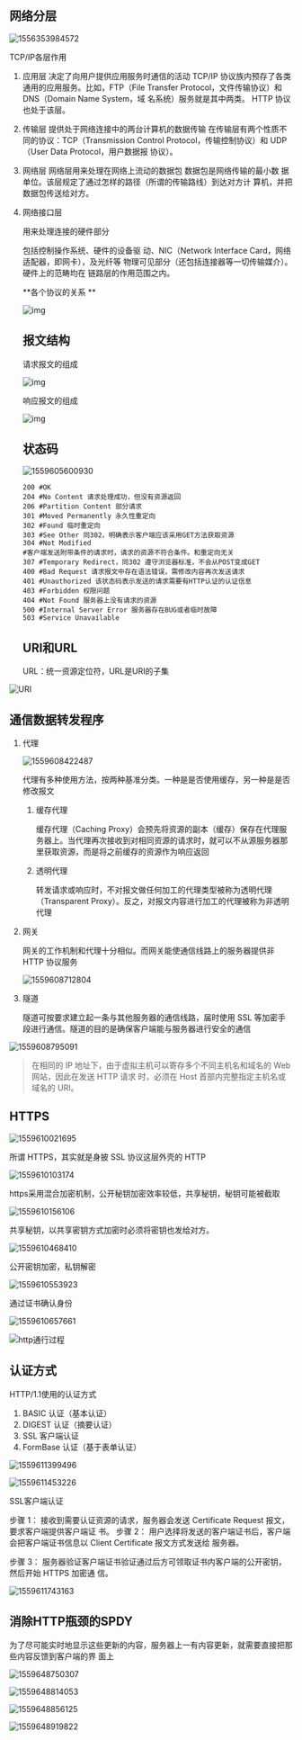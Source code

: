 ##  网络分层

![1556353984572](.\image\网络分层.png)

TCP/IP各层作用

1. 应用层
   决定了向用户提供应用服务时通信的活动
   TCP/IP 协议族内预存了各类通用的应用服务。比如，FTP（File Transfer Protocol，文件传输协议）和 DNS（Domain Name System，域 名系统）服务就是其中两类。
   HTTP 协议也处于该层。

2. 传输层
   提供处于网络连接中的两台计算机的数据传输
   在传输层有两个性质不同的协议：TCP（Transmission Control Protocol，传输控制协议）和 UDP（User Data Protocol，用户数据报 协议）。

3. 网络层
   网络层用来处理在网络上流动的数据包
   数据包是网络传输的最小数 据单位。该层规定了通过怎样的路径（所谓的传输路线）到达对方计 算机，并把数据包传送给对方。

4. 网络接口层

   用来处理连接的硬件部分

   包括控制操作系统、硬件的设备驱 动、NIC（Network Interface Card，网络适配器，即网卡），及光纤等 物理可见部分（还包括连接器等一切传输媒介）。硬件上的范畴均在 链路层的作用范围之内。

   **各个协议的关系 **

   ![img](image\协议之间的关系.jpg)

   ## 报文结构

   请求报文的组成

   ![img](image\请求报文.jpg)

   响应报文的组成

   ![img](image\响应报文.jpg)

   ## 状态码

   ![1559605600930](image\状态码.png)

   ```
   200 #OK
   204 #No Content 请求处理成功，但没有资源返回
   206 #Partition Content 部分请求
   301 #Moved Permanently 永久性重定向
   302 #Found 临时重定向
   303 #See Other 同302，明确表示客户端应该采用GET方法获取资源
   304 #Not Modified
   #客户端发送附带条件的请求时，请求的资源不符合条件。和重定向无关
   307 #Temporary Redirect，同302 遵守浏览器标准，不会从POST变成GET
   400 #Bad Request 请求报文中存在语法错误，需修改内容再次发送请求
   401 #Unauthorized 该状态码表示发送的请求需要有HTTP认证的认证信息
   403 #Forbidden 权限问题
   404 #Not Found 服务器上没有请求的资源
   500 #Internal Server Error 服务器存在BUG或者临时故障
   503 #Service Unavailable
   ```

   

   ## URI和URL

   URL：统一资源定位符，URL是URI的子集

![URI](image\uri.jpg)

## 通信数据转发程序

1. 代理

   ![1559608422487](image\代理服务器.png)

   代理有多种使用方法，按两种基准分类。一种是是否使用缓存，另一种是是否修改报文

   1. 缓存代理

      缓存代理（Caching Proxy）会预先将资源的副本（缓存）保存在代理服务器上。当代理再次接收到对相同资源的请求时，就可以不从源服务器那里获取资源，而是将之前缓存的资源作为响应返回 

   2. 透明代理

      转发请求或响应时，不对报文做任何加工的代理类型被称为透明代理（Transparent Proxy）。反之，对报文内容进行加工的代理被称为非透明代理 

2. 网关

   网关的工作机制和代理十分相似。而网关能使通信线路上的服务器提供非 HTTP 协议服务 

   ![1559608712804](image\网关.png)

3. 隧道

   隧道可按要求建立起一条与其他服务器的通信线路，届时使用 SSL 等加密手段进行通信。隧道的目的是确保客户端能与服务器进行安全的通信 

![1559608795091](image\隧道.png)

>  在相同的 IP 地址下，由于虚拟主机可以寄存多个不同主机名和域名的 Web 网站，因此在发送 HTTP 请求
> 时，必须在 Host 首部内完整指定主机名或域名的 URI。 

## HTTPS

![1559610021695](image\https.png)

所谓 HTTPS，其实就是身披 SSL 协议这层外壳的 HTTP 

![1559610103174](image\https结构.png)

https采用混合加密机制，公开秘钥加密效率较低，共享秘钥，秘钥可能被截取

![1559610156106](image\混合加密机制.png)

共享秘钥，以共享密钥方式加密时必须将密钥也发给对方。 

![1559610468410](image\共享秘钥.png)

公开密钥加密，私钥解密

![1559610553923](image\公开秘钥.png)

通过证书确认身份

![1559610657661](image\数字证书.png)

![http通行过程](image\建立HTTPS通信过程.png)

## 认证方式

HTTP/1.1使用的认证方式

1. BASIC 认证（基本认证）
2. DIGEST 认证（摘要认证）
3. SSL 客户端认证
4. FormBase 认证（基于表单认证） 

![1559611399496](image\Basic认证.png)

![1559611453226](image\digst认证.png)

SSL客户端认证

步骤 1： 接收到需要认证资源的请求，服务器会发送 Certificate Request 报文，要求客户端提供客户端证
书。
步骤 2： 用户选择将发送的客户端证书后，客户端会把客户端证书信息以 Client Certificate 报文方式发送给
服务器。 

步骤 3： 服务器验证客户端证书验证通过后方可领取证书内客户端的公开密钥，然后开始 HTTPS 加密通
信。 

![1559611743163](image\Session管理.png)

## 消除HTTP瓶颈的SPDY

为了尽可能实时地显示这些更新的内容，服务器上一有内容更新，就需要直接把那些内容反馈到客户端的界
面上

 ![1559648750307](image\以前http通信过程.png)

![1559648814053](image\Ajax通信.png)

![1559648856125](image\commit通信.png)

![1559648919822](image\web_socket通信.png)

